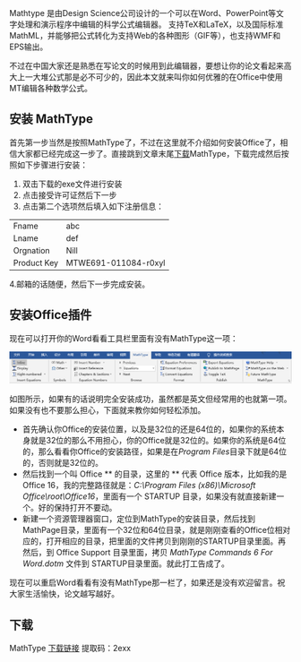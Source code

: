 Mathtype 是由Design Science公司设计的一个可以在Word、PowerPoint等文字处理和演示程序中编辑的科学公式编辑器。
支持TeX和LaTeX，以及国际标准MathML，并能够把公式转化为支持Web的各种图形（GIF等），也支持WMF和EPS输出。

不过在中国大家还是熟悉在写论文的时候用到此编辑器，要想让你的论文看起来高大上一大堆公式那是必不可少的，因此本文就来叫你如何优雅的在Office中使用MT编辑各种数学公式。

## 安装 MathType
首先第一步当然是按照MathType了，不过在这里就不介绍如何安装Office了，相信大家都已经完成这一步了。直接跳到文章末尾[下载](#下载)MathType，下载完成然后按照如下步骤进行安装：

1. 双击下载的exe文件进行安装
2. 点击接受许可证然后下一步
3. 点击第二个选项然后填入如下注册信息：

|             |                      |
| ----------- | -------------------- |
| Fname       | abc                  |
| Lname       | def                  |
| Orgnation   | Nill                 |
| Product Key | MTWE691-011084-r0xyl |

4.邮箱的话随便，然后下一步完成安装。

## 安装Office插件
现在可以打开你的Word看看工具栏里面有没有MathType这一项：

![](/assets/images/mathtype/mathplugin.png)

如图所示，如果有的话说明完全安装成功，虽然都是英文但经常用的也就第一项。如果没有也不要那么担心，下面就来教你如何轻松添加。

- 首先确认你Office的安装位置，以及是32位的还是64位的，如果你的系统本身就是32位的那么不用担心，你的Office就是32位的。如果你的系统是64位的，那么看看你Office的安装路径，如果是在*Program Files*目录下就是64位的，否则就是32位的。
- 然后找到一个叫 Office ** 的目录，这里的 ** 代表 Office 版本，比如我的是 Office 16，我的完整路径就是：*C:\Program Files (x86)\Microsoft Office\root\Office16*，里面有一个 STARTUP 目录，如果没有就直接新建一个。好的保持打开不要动。
- 新建一个资源管理器窗口，定位到MathType的安装目录，然后找到MathPage目录，里面有一个32位和64位目录，就是刚刚查看的Office位相对应的，打开相应的目录，把里面的文件拷贝到刚刚的STARTUP目录里面。再然后，到 Office Support 目录里面，拷贝 *MathType Commands 6 For Word.dotm* 文件到 STARTUP目录里面。就此打工告成了。

现在可以重启Word看看有没有MathType那一栏了，如果还是没有欢迎留言。祝大家生活愉快，论文越写越好。

## 下载
MathType [下载链接](https://pan.baidu.com/s/1U1skjDPdhaTX77zyDuJ24g) 提取码：2exx
